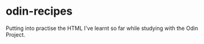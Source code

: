 # odin-recipes

Putting into practise the HTML I've learnt so far while studying with the Odin Project.